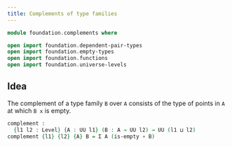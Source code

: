 ```yaml
---
title: Complements of type families
---
```


```agda
module foundation.complements where

open import foundation.dependent-pair-types
open import foundation.empty-types
open import foundation.functions
open import foundation.universe-levels
```

## Idea

The complement of a type family `B` over `A` consists of the type of points in `A` at which `B x` is empty.

```agda
complement :
  {l1 l2 : Level} {A : UU l1} (B : A → UU l2) → UU (l1 ⊔ l2)
complement {l1} {l2} {A} B = Σ A (is-empty ∘ B)
```
